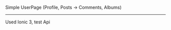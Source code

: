 Simple UserPage (Profile, Posts -> Comments, Albums)
________________________

Used Ionic 3, test Api 

